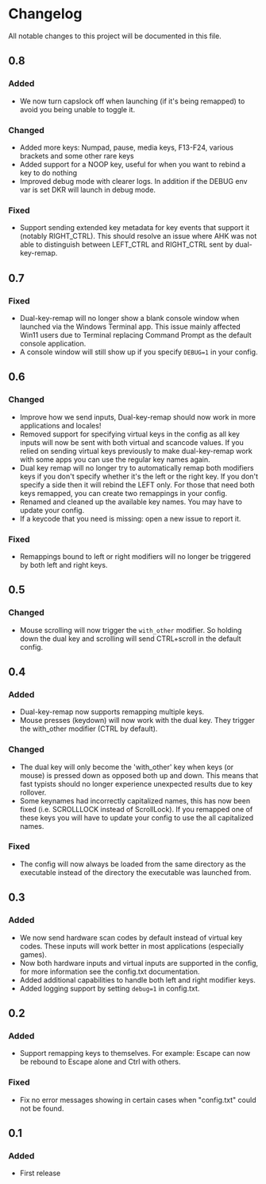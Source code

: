 # Changelog
All notable changes to this project will be documented in this file.

## 0.8
### Added
- We now turn capslock off when launching (if it's being remapped) to avoid you being unable to toggle it.
### Changed
- Added more keys: Numpad, pause, media keys, F13-F24, various brackets and some other rare keys
- Added support for a NOOP key, useful for when you want to rebind a key to do nothing
- Improved debug mode with clearer logs. In addition if the DEBUG env var is set DKR will launch in debug mode.
### Fixed
- Support sending extended key metadata for key events that support it (notably RIGHT_CTRL). This should resolve an issue where AHK was not able to distinguish between LEFT_CTRL and RIGHT_CTRL sent by dual-key-remap.

## 0.7
### Fixed
- Dual-key-remap will no longer show a blank console window when launched via the Windows Terminal app. This issue mainly affected Win11 users due to Terminal replacing Command Prompt as the default console application.
- A console window will still show up if you specify `DEBUG=1` in your config.

## 0.6
### Changed
- Improve how we send inputs, Dual-key-remap should now work in more applications and locales!
- Removed support for specifying virtual keys in the config as all key inputs will now be sent with both virtual and scancode values. If you relied on sending virtual keys previously to make dual-key-remap work with some apps you can use the regular key names again.
- Dual key remap will no longer try to automatically remap both modifiers keys if you don't specify whether it's the left or the right key. If you don't specify a side then it will rebind the LEFT only. For those that need both keys remapped, you can create two remappings in your config.
- Renamed and cleaned up the available key names. You may have to update your config.
- If a keycode that you need is missing: open a new issue to report it.
### Fixed
- Remappings bound to left or right modifiers will no longer be triggered by both left and right keys.

## 0.5
### Changed
- Mouse scrolling will now trigger the `with_other` modifier. So holding down the dual key and scrolling will send CTRL+scroll in the default config.

## 0.4
### Added
- Dual-key-remap now supports remapping multiple keys.
- Mouse presses (keydown) will now work with the dual key. They trigger the with_other modifier (CTRL by default).
### Changed
- The dual key will only become the 'with_other' key when keys (or mouse) is pressed down as opposed both up and down. This means
  that fast typists should no longer experience unexpected results due to key rollover.
- Some keynames had incorrectly capitalized names, this has now been fixed (i.e. SCROLLLOCK instead of ScrollLock). If you remapped one
  of these keys you will have to update your config to use the all capitalized names.
### Fixed
- The config will now always be loaded from the same directory as the executable instead of the directory the executable was launched from.

## 0.3
### Added
- We now send hardware scan codes by default instead of virtual key codes. These inputs will work better in most applications (especially games).
- Now both hardware inputs and virtual inputs are supported in the config, for more information see the config.txt documentation.
- Added additional capabilities to handle both left and right modifier keys.
- Added logging support by setting `debug=1` in config.txt.

## 0.2
### Added
- Support remapping keys to themselves. For example: Escape can now be rebound to Escape alone and Ctrl with others.
### Fixed
- Fix no error messages showing in certain cases when "config.txt" could not be found.

## 0.1
### Added
- First release
